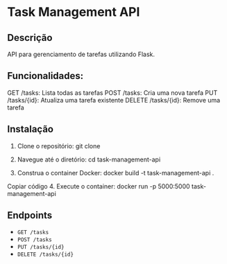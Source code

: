 # Task Management API

## Descrição
API para gerenciamento de tarefas utilizando Flask.
 
 ## Funcionalidades:
GET /tasks: Lista todas as tarefas
POST /tasks: Cria uma nova tarefa
PUT /tasks/{id}: Atualiza uma tarefa existente
DELETE /tasks/{id}: Remove uma tarefa

## Instalação
1. Clone o repositório:
git clone <repo-url>

2. Navegue até o diretório:
cd task-management-api

3. Construa o container Docker:
docker build -t task-management-api .

Copiar código
4. Execute o container:
docker run -p 5000:5000 task-management-api
 
## Endpoints
- `GET /tasks`
- `POST /tasks`
- `PUT /tasks/{id}`
- `DELETE /tasks/{id}`